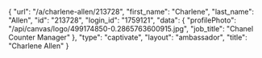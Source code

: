 {
    "url": "\/a\/charlene-allen\/213728",
    "first_name": "Charlene",
    "last_name": "Allen",
    "id": "213728",
    "login_id": "1759121",
    "data": {
        "profilePhoto": "\/api\/canvas\/logo\/499174850-0.2865763600915.jpg",
        "job_title": "Chanel Counter Manager"
    },
    "type": "captivate",
    "layout": "ambassador",
    "title": "Charlene Allen"
}